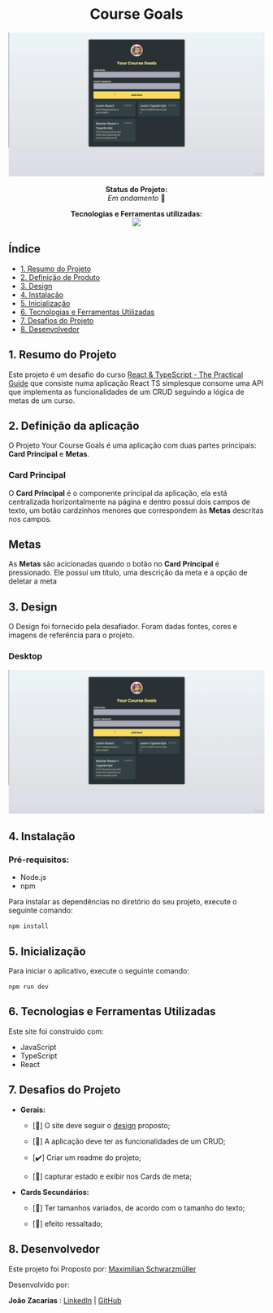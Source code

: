 <h1 align="center">Course Goals</h1>
<div align="center">

![Design-site](image.png)

<p align="center"><strong>Status do Projeto:<br></strong> <i>Em andamento</i> 🚧</p>

</div>
<p align="center">
<span><strong>Tecnologias e Ferramentas utilizadas:</strong></span>
<br>
  <a href="https://skillicons.dev">
    <img src="https://skillicons.dev/icons?i=ts,js,react,github,git" style="height: 25px;"/>
  </a>
</p>

## Índice

- [1. Resumo do Projeto](#1-resumo-do-projeto)
- [2. Definição de Produto](#2-definição-de-produto)
- [3. Design](#3-design)
- [4. Instalação](#4-instalação)
- [5. Inicialização](#5-inicialização)
- [6. Tecnologias e Ferramentas Utilizadas](#6-tecnologias-e-ferramentas-utilizadas)
- [7. Desafios do Projeto](#7-desafios-do-projeto)
- [8. Desenvolvedor](#8-desenvolvedor)

## 1. Resumo do Projeto

Este projeto é um desafio do curso  [React & TypeScript - The Practical Guide](https://www.udemy.com/share/109JEF3@6xcu9Q4ep_QNZl21LCwPrm5RehSa2dAWoyTOMy20MCXy6d46hOsZTQbvHp2skMHn2A==/) que consiste numa aplicação React TS simplesque consome uma API que implementa as funcionalidades de um CRUD seguindo a lógica de metas de um curso.

## 2. Definição da aplicação

O Projeto Your Course Goals é uma aplicação com duas partes principais: **Card Principal** e **Metas**.

### Card Principal

O **Card Principal** é o componente principal da aplicação, ela está centralizada horizontalmente na página e dentro possui dois campos de texto, um botão cardzinhos menores que correspondem às **Metas** descritas nos campos.

## Metas

As **Metas** são acicionadas quando o botão no **Card Principal** é pressionado. Ele possuí um título, uma descrição da meta e a opção de deletar a meta

## 3. Design

O Design foi fornecido pela desafiador. Foram dadas fontes, cores e imagens de referência para o projeto.

### Desktop

![Design-site](image.png)

## 4. Instalação

### Pré-requisitos:

- Node.js
- npm

Para instalar as dependências no diretório do seu projeto, execute o seguinte comando:

```
npm install
```

## 5. Inicialização

Para iniciar o aplicativo, execute o seguinte comando:

```
npm run dev
```

## 6. Tecnologias e Ferramentas Utilizadas

Este site foi construído com:

- JavaScript
- TypeScript
- React

## 7. Desafios do Projeto

- **Gerais:**

  - [🚧] O site deve seguir o [design](#3-design) proposto;

  - [🚧] A aplicação deve ter as funcionalidades de um CRUD;

  - [✔️] Criar um readme do projeto;

  - [🚧] capturar estado e exibir nos Cards de meta;

- **Cards Secundários:**

  - [🚧] Ter tamanhos variados, de acordo com o tamanho do texto;

  - [🚧] efeito ressaltado;


## 8. Desenvolvedor

Este projeto foi Proposto por: [Maximilian Schwarzmüller](https://github.com/maxschwarzmueller)

Desenvolvido por:

**João Zacarias** : [LinkedIn](https://br.linkedin.com/in/joão-zacarias-neto-593441237) | [GitHub](https://github.com/joao-zac)
